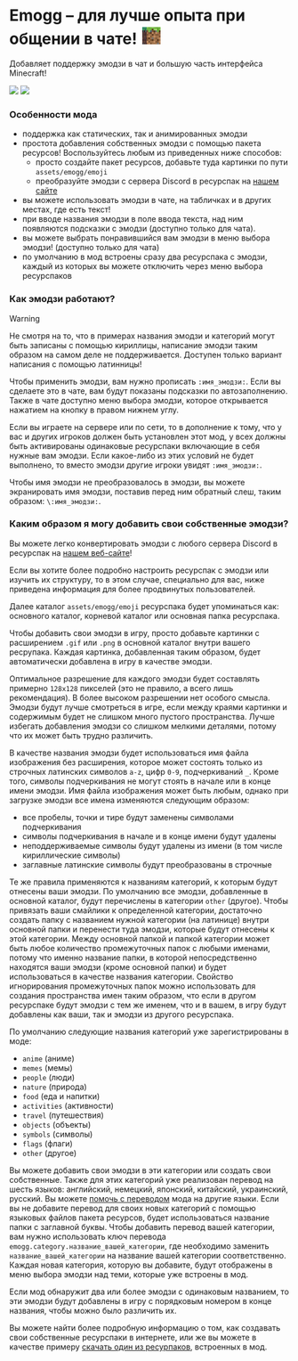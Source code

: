 # Emogg – для лучше опыта при общении в чате! <img src="https://github.com/aratakileo/static.pexty.xyz/blob/main/src/emoji/animated/minecraft.gif?raw=true" height="35"/>
Добавляет поддержку эмодзи в чат и большую часть интерфейса Minecraft!

![](/preview-1.gif)
![](/preview-2.gif)

### Особенности мода
- поддержка как статических, так и анимированных эмодзи
- простота добавления собственных эмодзи с помощью пакета ресурсов! Воспользуйтесь любым из приведенных ниже способов:
    - просто создайте пакет ресурсов, добавьте туда картинки по пути `assets/emogg/emoji`
    - преобразуйте эмодзи с сервера Discord в ресурспак на [нашем сайте](https://aratakileo.github.io/emogg-resourcepack-maker/)
- вы можете использовать эмодзи в чате, на табличках и в других местах, где есть текст!
- при вводе названия эмодзи в поле ввода текста, над ним появляются подсказки с эмодзи (доступно только для чата).
- вы можете выбрать понравившийся вам эмодзи в меню выбора эмодзи! (доступно только для чата)
- по умолчанию в мод встроены сразу два ресурспака с эмодзи, каждый из которых вы можете отключить через меню выбора ресурспаков

### Как эмодзи работают?
> [!WARNING]
> Не смотря на то, что в примерах названия эмодзи и категорий могут быть записаны с помощью кириллицы, написание эмодзи таким образом на самом деле не поддерживается. Доступен только вариант написания с помощью латинницы!

Чтобы применить эмодзи, вам нужно прописать `:имя_эмодзи:`. Если вы сделаете это в чате, вам будут показаны подсказки по автозаполнению. Также в чате доступно меню выбора эмодзи, которое открывается нажатием на кнопку в правом нижнем углу.

Если вы играете на сервере или по сети, то в дополнение к тому, что у вас и других игроков должен быть установлен этот мод, у всех должны быть активированы одинаковые ресурспаки включающие в себя нужные вам эмодзи. Если какое-либо из этих условий не будет выполнено, то вместо эмодзи другие игроки увидят `:имя_эмодзи:`.

Чтобы имя эмодзи не преобразовалось в эмодзи, вы можете экранировать имя эмодзи, поставив перед ним обратный слеш, таким образом: `\:имя_эмодзи:`.

### Каким образом я могу добавить свои собственные эмодзи?
Вы можете легко конвертировать эмодзи с любого сервера Discord в ресурспак на [нашем веб-сайте](https://aratakileo.github.io/emogg-resourcepack-maker/)!

Если вы хотите более подробно настроить ресурспак с эмодзи или изучить их структуру, то в этом случае, специально для вас, ниже приведена информация для более продвинутых пользователей.

Далее каталог `assets/emogg/emoji` ресурспака будет упоминаться как: основного каталог, корневой каталог или основная папка ресурспака.

Чтобы добавить свои эмодзи в игру, просто добавьте картинки с расширением `.gif` или `.png` в основной каталог внутри вашего ресрупака. Каждая картинка, добавленная таким образом, будет автоматически добавлена в игру в качестве эмодзи.

Оптимальное разрешение для каждого эмодзи будет составлять примерно `128x128` пикселей (это не правило, а всего лишь рекомендация). В более высоком разрешении нет особого смысла. Эмодзи будут лучше смотреться в игре, если между краями картинки и содержимым будет не слишком много пустого пространства. Лучше избегать добавления эмодзи со слишком мелкими деталями, потому что их может быть трудно различить.

В качестве названия эмодзи будет использоваться имя файла изображения без расширения, которое может состоять только из строчных латинских символов `a-z`, цифр `0-9`, подчеркиваний `_`. Кроме того, символы подчеркивания не могут стоять в начале или в конце имени эмодзи. Имя файла изображения может быть любым, однако при загрузке эмодзи все имена изменяются следующим образом:
- все пробелы, точки и тире будут заменены символами подчеркивания
- символы подчеркивания в начале и в конце имени будут удалены
- неподдерживаемые символы будут удалены из имени (в том числе кириллические символы)
- заглавные латинские символы будут преобразованы в строчные

Те же правила применяются к названиям категорий, к которым будут отнесены ваши эмодзи. По умолчанию все эмодзи, добавленные в основной каталог, будут перечислены в категории `other` (другое). Чтобы привязать ваши смайлики к определенной категории, достаточно создать папку с названием нужной категории (на латинице) внутри основной папки и перенести туда эмодзи, которые будут отнесены к этой категории. Между основной папкой и папкой категории может быть любое количество промежуточных папок с любыми именами, потому что именно название папки, в которой непосредственно находятся ваши эмодзи (кроме основной папки) и будет использоваться в качестве названия категории. Свойство игнорирования промежуточных папок можно использовать для создания пространства имен таким образом, что если в другом ресурспаке будут эмодзи с тем же именем, что и в вашем, в игру будут добавлены как ваши, так и эмодзи из другого ресурспака.

По умолчанию следующие названия категорий уже зарегистрированы в моде:
- `anime` (аниме)
- `memes` (мемы)
- `people` (люди)
- `nature` (природа)
- `food` (еда и напитки)
- `activities` (активности)
- `travel` (путешествия)
- `objects` (объекты)
- `symbols` (символы)
- `flags` (флаги)
- `other` (другое)

Вы можете добавить свои эмодзи в эти категории или создать свои собственные. Также для этих категорий уже реализован перевод на шесть языков: английский, немецкий, японский, китайский, украинский, русский. Вы можете [помочь с переводом](https://github.com/aratakileo/emogg/tree/main/src/main/resources/assets/emogg/lang) мода на другие языки. Если вы не добавите перевод для своих новых категорий с помощью языковых файлов пакета ресурсов, будет использоваться название папки с заглавной буквы. Чтобы добавить перевод вашей категории, вам нужно использовать ключ перевода `emogg.category.название_вашей_категории`, где необходимо заменить `название_вашей_категории` на название вашей категории соответственно. Каждая новая категория, которую вы добавите, будут отображены в меню выбора эмодзи над теми, которые уже встроены в мод.

Если мод обнаружит два или более эмодзи с одинаковым названием, то эти эмодзи будут добавлены в игру с порядковым номером в конце названия, чтобы можно было различить их.

Вы можете найти более подробную информацию о том, как создавать свои собственные ресурспаки в интернете, или же вы можете в качестве примеру [скачать один из ресурпаков](https://github.com/aratakileo/emogg/raw/main/resourcepack/builtin.zip), встроенных в мод.
